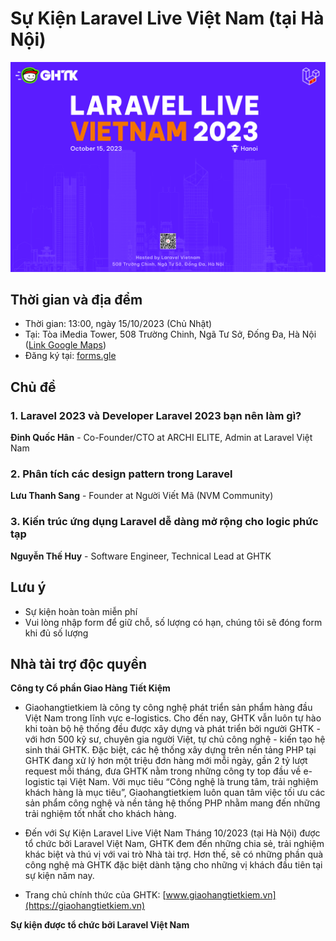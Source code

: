 # Sự Kiện Laravel Live Việt Nam (tại Hà Nội)

![](images/15102023_hn_01.jpg)

## Thời gian và địa đểm

- Thời gian: 13:00, ngày 15/10/2023 (Chủ Nhật)
- Tại: Tòa iMedia Tower, 508 Trường Chinh, Ngã Tư Sở, Đống Đa, Hà Nội ([Link Google Maps](https://maps.app.goo.gl/gUsUQbeuLXA5ZMQ17))
- Đăng ký tại: [forms.gle](https://forms.gle/e1B8RFtPNnFMnKXN8)

## Chủ đề

### 1. Laravel 2023 và Developer Laravel 2023 bạn nên làm gì?

**Đinh Quốc Hân** - Co-Founder/CTO at ARCHI ELITE, Admin at Laravel Việt Nam

### 2. Phân tích các design pattern trong Laravel

**Lưu Thanh Sang** - Founder at Người Viết Mã (NVM Community)

### 3. Kiến trúc ứng dụng Laravel dễ dàng mở rộng cho logic phức tạp

**Nguyễn Thế Huy** - Software Engineer, Technical Lead at GHTK

## Lưu ý

- Sự kiện hoàn toàn miễn phí
- Vui lòng nhập form để giữ chỗ, số lượng có hạn, chúng tôi sẽ đóng form khi đủ số lượng

## Nhà tài trợ độc quyền

**Công ty Cổ phần Giao Hàng Tiết Kiệm**

- Giaohangtietkiem là công ty công nghệ phát triển sản phẩm hàng đầu Việt Nam trong lĩnh vực e-logistics. Cho đến nay, GHTK vẫn luôn tự hào khi toàn bộ hệ thống đều được xây dựng và phát triển bởi người GHTK - với hơn 500 kỹ sư, chuyên gia người Việt, tự chủ công nghệ - kiến tạo hệ sinh thái GHTK.
Đặc biệt, các hệ thống xây dựng trên nền tảng PHP tại GHTK đang xử lý hơn một triệu đơn hàng mới mỗi ngày, gần 2 tỷ lượt request mỗi tháng, đưa GHTK nằm trong những công ty top đầu về e-logistic tại Việt Nam. Với mục tiêu “Công nghệ là trung tâm, trải nghiệm khách hàng là mục tiêu”, Giaohangtietkiem luôn quan tâm việc tối ưu các sản phẩm công nghệ và nền tảng hệ thống PHP nhằm mang đến những trải nghiệm tốt nhất cho khách hàng.

- Đến với Sự Kiện Laravel Live Việt Nam Tháng 10/2023 (tại Hà Nội) được tổ chức bởi Laravel Việt Nam, GHTK đem đến những chia sẻ, trải nghiệm khác biệt và thú vị với vai trò Nhà tài trợ. Hơn thế, sẽ có những phần quà công nghệ mà GHTK đặc biệt dành tặng cho những vị khách đầu tiên tại sự kiện năm nay.

- Trang chủ chính thức của GHTK: [www.giaohangtietkiem.vn](https://giaohangtietkiem.vn)

**Sự kiện được tổ chức bởi Laravel Việt Nam**

